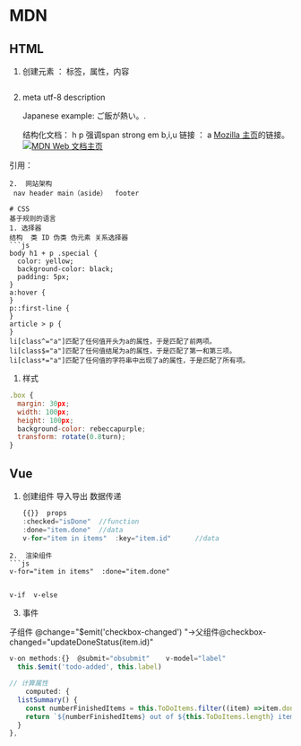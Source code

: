# MDN

## HTML

1. 创建元素 ： 标签，属性，内容
   ```js

2. meta utf-8 description
   
   <p>Japanese example: <span lang="ja">ご飯が熱い。</span>.</p>
   结构化文档： h p 强调span strong  em b,i,u
   链接  ：
   a <a href="https://www.mozilla.org/zh-CN/">Mozilla 主页</a>的链接。
   <a href="https://developer.mozilla.org/zh-CN/">
   <img src="mdn_logo.svg" alt="MDN Web 文档主页" />
   </a>

引用： <link rel="stylesheet" href="my-css-file.css" />
        <script src="my-js-file.js" defer></script>

```
2.  网站架构
 nav header main（aside）  footer

# CSS
基于规则的语言
1. 选择器
结构  类 ID 伪类 伪元素 关系选择器
```js
body h1 + p .special {
  color: yellow;
  background-color: black;
  padding: 5px;
}
a:hover {
}
p::first-line {
}
article > p {
}
li[class^="a"]匹配了任何值开头为a的属性，于是匹配了前两项。
li[class$="a"]匹配了任何值结尾为a的属性，于是匹配了第一和第三项。
li[class*="a"]匹配了任何值的字符串中出现了a的属性，于是匹配了所有项。
```

1. 样式

```js
.box {
  margin: 30px;
  width: 100px;
  height: 100px;
  background-color: rebeccapurple;
  transform: rotate(0.8turn);
}
```

## Vue

1. 创建组件 导入导出   数据传递
   
   ```js
   {{}}  props
   :checked="isDone"  //function
   :done="item.done"  //data
   v-for="item in items"  :key="item.id"      //data
   ```

```
2.  渲染组件
```js
v-for="item in items"  :done="item.done"


v-if  v-else
```

3. 事件

子组件  @change="$emit('checkbox-changed') "->父组件@checkbox-changed="updateDoneStatus(item.id)"

```js
v-on methods:{}  @submit="obsubmit"    v-model="label"
  this.$emit('todo-added', this.label)

// 计算属性
    computed: {
  listSummary() {
    const numberFinishedItems = this.ToDoItems.filter((item) =>item.done).length
    return `${numberFinishedItems} out of ${this.ToDoItems.length} items completed`
  }
},
```
